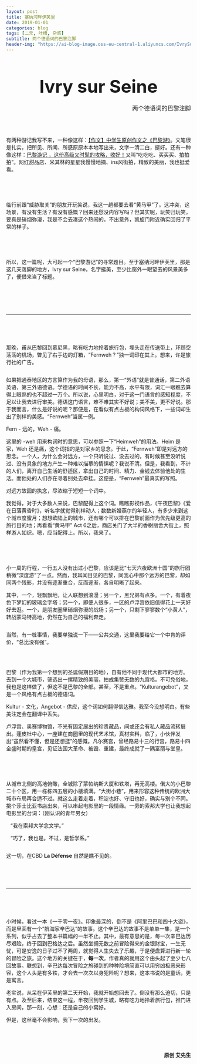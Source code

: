 ```yaml
---
layout: post
title: 塞纳河畔伊芙里
date: 2019-01-01
categories: blog
tags: [二元, 吐槽, 杂感]
subtitle: 两个德语词的巴黎注脚
header-img: "https://ai-blog-image.oss-eu-central-1.aliyuncs.com/IvrySurSeine/%E5%85%A8%E6%99%AF%E7%94%BB%E7%9A%84%E5%89%AF%E6%9C%AC.jpeg"
---
```

<br><br>

<div align="center"><b><font size="8">Ivry sur Seine</font></b><br></div>
<br>
<div align="right"><font size="3">两个德语词的巴黎注脚</font></div>
<br><br><br>

有两种游记我写不来，一种像这样：[【作文】中学生原创作文之《巴黎游》](https://mp.weixin.qq.com/s?__biz=MzA5MTAwMDExMg==&mid=2649699597&idx=2&sn=940498acf8b7ccfde2b6cfa4e4c91819&chksm=88188952bf6f004486eba3454f34906247d08b073a5a5a1f792b10826902c91982f24af2deae&scene=21#wechat_redirect)。文笔很是扎实，把所见、所闻、所感原原本本地写出来，文字一清二白，挺好。还有一种像这样：[巴黎游记 ，这份高级又时髦的攻略，收好！](https://mp.weixin.qq.com/s?__biz=MzAwNzg4MTAyNg==&mid=2247486710&idx=1&sn=32bd48037b396c47b211e0ce6e31f171&chksm=9b7624dbac01adcd4f093e233184bcd7413298c3834e01d6a5c46c6785571c49e4f43d1e3c9d&scene=21#wechat_redirect)又叫“吃吃吃、买买买、拍拍拍”。网红甜品店、米其林的星星我慢慢地摘、ins风街拍，精致的美丽，我也挺爱看。

<div align="center"><img src="https://ai-blog-image.oss-eu-central-1.aliyuncs.com/IvrySurSeine/%E5%A4%A7E%E5%A6%88.jpeg" alt="" /></div>


<br><br>


临行前跟“威胁取关”的朋友开玩笑说，我这一趟都要去看“黄马甲”了。这冲突，这场景，有没有生活？有没有感慨？回来还愁没内容写吗？但其实呢，玩笑归玩笑，要真是硝烟弥漫，我是不会去凑这个热闹的。不出意外，凯旋门附近确实回归了平常的样子。
<div align="center"><img src="https://ai-blog-image.oss-eu-central-1.aliyuncs.com/IvrySurSeine/%E7%A1%9D%E7%83%9F%E5%BC%A5%E6%BC%AB%20%E5%87%AF%E6%97%8B%E9%97%A8.jpeg" alt="" /></div>
<div align="center"><img src="https://ai-blog-image.oss-eu-central-1.aliyuncs.com/IvrySurSeine/Arc%20de%20Triomphe.jpg" alt="" /></div>

<br><br>

所以，这一篇呢，大可起一个“巴黎游记”的寻常题目。至于塞纳河畔伊芙里，那是这几天落脚的地方，Ivry sur Seine，名字挺美，至少比窗外一眼望去的风景美多了，便借来当了标题。
<div align="center"><img src="https://ai-blog-image.oss-eu-central-1.aliyuncs.com/IvrySurSeine/%E6%B0%91%E5%AE%BF%E7%AA%97%E5%A4%96.jpg" alt="" /></div>



<br><br><br>


---

<br><br><br>



那晚，甫从巴黎回到慕尼黑，略有吃力地拎着旅行包，埋头走在传送带上，环顾空荡荡的机场，瞥见了右手边的灯箱，“Fernweh？”独一词印在其上。想来，许是旅行社的广告。

<div align="center"><img src="https://ai-blog-image.oss-eu-central-1.aliyuncs.com/IvrySurSeine/%E7%81%AF%E7%AE%B1.png" alt="" /></div>


如果把通泰地区的方言算作为我的母语，那么，第一“外语”就是普通话，第二外语英语，第三外语德语。学德语的时间不长，能力不高，水平有限，词汇一眼瞧去算得上眼熟的也不超过一万个。所以说，心里明白，对于这一门语言的感知程度，不足以让我去进行审美。德语这门语言，难不难其实不好说；美不美，更不好说。那于我而言，什么是好说的呢？那便是，在看似有点古板的构词风格下，一些词却生出了别样的美感。“Fernweh”当属一例。

Fern - 远的，Weh - 痛。

这里的 -weh 用来构词时的意思，可以参照一下“Heimweh”的用法。Heim 是家，Weh 还是痛，这个词指的是对家乡的思念。于此，“Fernweh”即是对远方的思念。一个人，为什么会对远方，一个只听说过、没去过的，有时候甚至没听说过、没有具象的地方产生一种难以描摹的情愫呢？我说不清。但是，我看到，不计的人们，离开自己生活的舒适区，拿出自己的时间、精力、金钱去体验他处的生活。而他处的人们亦在寻着别处去牵挂。这便是，“Fernweh”最真实的写照。

对远方故园的执念，尽浓缩于短短一个词中。

我觉得，对于大多数人来说，巴黎配得上这个词。瞧瞧影视作品，《午夜巴黎》《爱在日落黄昏时》，听名字就觉得别样动人；数数新婚燕尔的年轻人，有多少来到这个城市度蜜月；想想欧陆上的城市，还有哪个可以排在巴黎前面作为优先级更高的旅行目的地；再看看“黄马甲” Act 6之后，商店关门了大半的香榭丽舍大街上，照样游人如织。嗯，应当配得上。所以，我来了。
<div align="center"><img src="https://ai-blog-image.oss-eu-central-1.aliyuncs.com/IvrySurSeine/Avenue%20des%20Champs-Elysees.jpg" alt="" /></div>

<br><br>

小一周的行程，一行五人没有出过小巴黎，应该是比“七天六夜欧洲十国”的旅行团稍微“深度游”了一点。然而，我耳闻目见的巴黎，同我心中那个远方的巴黎，却如同两个残影，并没有逐渐重合，反而逐渐，各自明晰了起来。



其中，一个，轻飘飘地，让人联想到浪漫；另一个，黑兄弟有点多。一个，有着夜色下梦幻的玻璃金字塔；另一个，即便人很多，一区的卢浮宫依旧值得花上一天好好去逛。一个，是朋友圈里硝烟弥漫的战场；另一个，只剩下寥寥数个“小黄人”，转战蒙马特高地，仍然在为自己的福利奔走。
<div align="center"><img src="https://ai-blog-image.oss-eu-central-1.aliyuncs.com/IvrySurSeine/GlassPyramidNight.jpg" alt="" /></div>


当然，有一桩事情，我要单独说一下——公共交通，这里我要给它一个中肯的评价，“总比没有强”。

<br><br>

巴黎（作为我第一个想到的圣诞假期目的地），自有他不同于现代大都市的地方。去到一个大城市，筛选出一摞精致的美丽，拍成集赞无数的九宫格。不可免俗地，我也是这样做了，但这不是巴黎的全部。甚至，不是重点。“Kulturangebot”，又是一个风格有点古板的德语词。

Kultur - 文化，Angebot - 供应，这个词如何翻得信达雅。我至今没想明白。有些美注定会在翻译中丢失。


卢浮宫、奥赛博物馆，不光有固定展出的珍贵藏品，间或还会有私人藏品流转展出。蓬皮杜中心，一座建在商圈里的现代艺术馆，真材实料，临了，小伙伴发出“虽然看不懂，但是还想逛”的感慨。凡尔赛宫，曾经路易十三的行宫，路易十四全盛时期的皇宫，见证法国大革命、被毁、重建，最终成就了一隅富丽与堂皇。

<div align="center"><img src="https://ai-blog-image.oss-eu-central-1.aliyuncs.com/IvrySurSeine/Mus%C3%A9e%20d%27Orsay.jpg" alt="" /></div>
<div align="center"><img src="https://ai-blog-image.oss-eu-central-1.aliyuncs.com/IvrySurSeine/Centre%20Pompidou.jpg" alt="" /></div>

<br><br>

从城市北侧的高地俯瞰，全城除了蒙帕纳斯大厦和铁塔，再无高楼。偌大的小巴黎二十个区，用一栋栋四五层的小楼填满。“大街小巷”，用来形容这种传统的欧洲大城市布局再合适不过。就这么走着走着，积淀也好、守旧也好，确实与别个不同。挑个莎士比亚书店出来，可以串起电影里的一段情缘。一旁的索邦大学也让我想起电影里的台词：（刚认识的青年男女）

&nbsp;&nbsp; “我在索邦大学念文学。”

&nbsp;&nbsp; “巧了，我也是。不过，是哲学系。”
<div align="center"><img src="https://ai-blog-image.oss-eu-central-1.aliyuncs.com/IvrySurSeine/Birds%20Eye%20View%20from%20Montmartre.jpg" alt="" /></div>

这一切，在CBD **La Défense** 自然是瞧不见的。


<br><br><br>


---

<br><br><br>


小时候，看过一本《一千零一夜》。印象最深的，倒不是《阿里巴巴和四十大盗》，而是里面有一个“航海家辛巴达”的故事。这个辛巴达的故事不是单单一集，是一个系列，似乎占去了整本书篇幅的一半不止。其中，最有意思的是，每一次辛巴达历尽艰险，终于回到巴格达之后。虽然坐拥无数之前冒险得来的金银财宝，一生无忧，可是安逸的日子过不了两周，就觉得人生失去了乐趣，于是便盘算进行新一轮的冒险之旅。这个地方的关键在于，**每一次**。作者真的就用这个由头起了至少七八回故事。联想到，辛巴达每次冒险之旅碰到的种种险境简直可以用穷凶极恶来形容，这个人头是有多铁，才会去一次次以身犯险呢？想来，这本书说的是童话，更是寓言。

老实说，从呆在伊芙里的第二天开始，我就开始想回去了。倒没有那么迫切，只是有点。及至后来，结束这一程，半夜回到学生城，略有吃力地拎着旅行包，推门进入房间，那一刻，心想：还是自己的小窝好。

但是，这丝毫不会影响，我下一次的出发。

<div align="center"><img src="https://ai-blog-image.oss-eu-central-1.aliyuncs.com/IvrySurSeine/%E8%BF%9C%E7%9C%BA.jpg" alt="" /></div>

<br><br>
<div align="right"><b>原创 艾先生</b></div>
